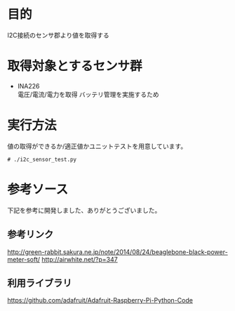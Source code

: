 # 目的

I2C接続のセンサ郡より値を取得する

# 取得対象とするセンサ群

+ INA226  
電圧/電流/電力を取得 バッテリ管理を実施するため

# 実行方法

値の取得ができるか/適正値かユニットテストを用意しています。
```
# ./i2c_sensor_test.py
```

# 参考ソース

下記を参考に開発しました、ありがとうございました。

## 参考リンク

http://green-rabbit.sakura.ne.jp/note/2014/08/24/beaglebone-black-power-meter-soft/
http://airwhite.net/?p=347

## 利用ライブラリ

https://github.com/adafruit/Adafruit-Raspberry-Pi-Python-Code
